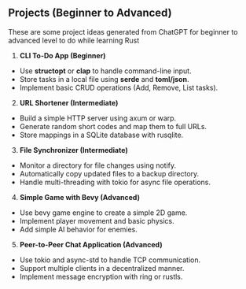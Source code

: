 ## Projects (Beginner to Advanced)
These are some project ideas generated from ChatGPT for beginner to advanced level to do while learning Rust

1. **CLI To-Do App (Beginner)**
    
- Use **structopt** or **clap** to handle command-line input.
- Store tasks in a local file using **serde** and **toml/json**.
- Implement basic CRUD operations (Add, Remove, List tasks).

2. **URL Shortener (Intermediate)**
- Build a simple HTTP server using axum or warp.
- Generate random short codes and map them to full URLs.
- Store mappings in a SQLite database with rusqlite.

3. **File Synchronizer (Intermediate)**
- Monitor a directory for file changes using notify.
- Automatically copy updated files to a backup directory.
- Handle multi-threading with tokio for async file operations.

4. **Simple Game with Bevy (Advanced)**
- Use bevy game engine to create a simple 2D game.
- Implement player movement and basic physics.
- Add simple AI behavior for enemies.

5. **Peer-to-Peer Chat Application (Advanced)**
- Use tokio and async-std to handle TCP communication.
- Support multiple clients in a decentralized manner.
- Implement message encryption with ring or rustls.